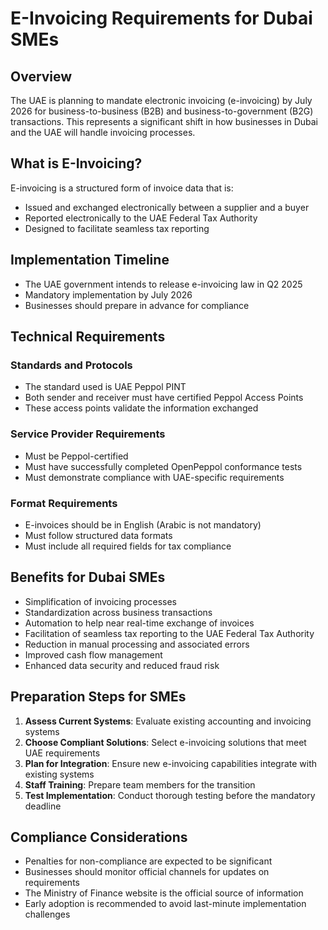 # E-Invoicing Requirements for Dubai SMEs

## Overview

The UAE is planning to mandate electronic invoicing (e-invoicing) by July 2026 for business-to-business (B2B) and business-to-government (B2G) transactions. This represents a significant shift in how businesses in Dubai and the UAE will handle invoicing processes.

## What is E-Invoicing?

E-invoicing is a structured form of invoice data that is:
- Issued and exchanged electronically between a supplier and a buyer
- Reported electronically to the UAE Federal Tax Authority
- Designed to facilitate seamless tax reporting

## Implementation Timeline

- The UAE government intends to release e-invoicing law in Q2 2025
- Mandatory implementation by July 2026
- Businesses should prepare in advance for compliance

## Technical Requirements

### Standards and Protocols
- The standard used is UAE Peppol PINT
- Both sender and receiver must have certified Peppol Access Points
- These access points validate the information exchanged

### Service Provider Requirements
- Must be Peppol-certified
- Must have successfully completed OpenPeppol conformance tests
- Must demonstrate compliance with UAE-specific requirements

### Format Requirements
- E-invoices should be in English (Arabic is not mandatory)
- Must follow structured data formats
- Must include all required fields for tax compliance

## Benefits for Dubai SMEs

- Simplification of invoicing processes
- Standardization across business transactions
- Automation to help near real-time exchange of invoices
- Facilitation of seamless tax reporting to the UAE Federal Tax Authority
- Reduction in manual processing and associated errors
- Improved cash flow management
- Enhanced data security and reduced fraud risk

## Preparation Steps for SMEs

1. **Assess Current Systems**: Evaluate existing accounting and invoicing systems
2. **Choose Compliant Solutions**: Select e-invoicing solutions that meet UAE requirements
3. **Plan for Integration**: Ensure new e-invoicing capabilities integrate with existing systems
4. **Staff Training**: Prepare team members for the transition
5. **Test Implementation**: Conduct thorough testing before the mandatory deadline

## Compliance Considerations

- Penalties for non-compliance are expected to be significant
- Businesses should monitor official channels for updates on requirements
- The Ministry of Finance website is the official source of information
- Early adoption is recommended to avoid last-minute implementation challenges
